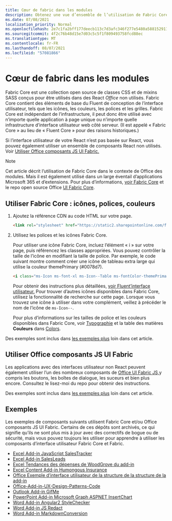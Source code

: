 ```yaml
---
title: Cœur de fabric dans les modules
description: Obtenez une vue d’ensemble de l’utilisation de Fabric Core et des composants de l’interface utilisateur fabric dans Office des composants.
ms.date: 07/08/2021
localization_priority: Normal
ms.openlocfilehash: 2e7c1fa2bff177deecb113c7d3afc346f277e5480a588152911118d1b36bc05f
ms.sourcegitcommit: 4f2c76b48d15e7d03c5c5f1f809493758fcd88ec
ms.translationtype: MT
ms.contentlocale: fr-FR
ms.lasthandoff: 08/07/2021
ms.locfileid: "57081866"
---
```

# <a name="fabric-core-in-office-add-ins"></a>Cœur de fabric dans les modules

Fabric Core est une collection open source de classes CSS et de mixins SASS conçus pour être utilisés dans des React *Office* non utilisés. Fabric Core contient des éléments de base du Fluent de conception de l’interface utilisateur, tels que les icônes, les couleurs, les polices et les grilles. Fabric Core est indépendant de l’infrastructure, il peut donc être utilisé avec n’importe quelle application à page unique ou n’importe quelle infrastructure d’interface utilisateur web côté serveur. (Il est appelé « Fabric Core » au lieu de « Fluent Core » pour des raisons historiques.)

Si l’interface utilisateur de votre React n’est pas basée sur React, vous pouvez également utiliser un ensemble de composants React non utilisés. Voir [Utiliser Office composants JS UI Fabric.](#use-office-ui-fabric-js-components)

> [!NOTE]
> Cet article décrit l’utilisation de Fabric Core dans le contexte de Office des modules. Mais il est également utilisé dans un large éventail d’applications Microsoft 365 et d’extensions. Pour plus d’informations, [voir Fabric Core](https://developer.microsoft.com/fluentui#/get-started/web#fabric-core) et le repo open source Office [UI Fabric Core](https://github.com/OfficeDev/office-ui-fabric-core).

## <a name="use-fabric-core-icons-fonts-colors"></a>Utiliser Fabric Core : icônes, polices, couleurs

1. Ajoutez la référence CDN au code HTML sur votre page.  

    ```html
    <link rel="stylesheet" href="https://static2.sharepointonline.com/files/fabric/office-ui-fabric-core/9.6.1/css/fabric.min.css">
    ```

2. Utilisez les polices et les icônes Fabric Core.

    Pour utiliser une icône Fabric Core, incluez l’élément « i » sur votre page, puis référencez les classes appropriées. Vous pouvez contrôler la taille de l’icône en modifiant la taille de police. Par exemple, le code suivant montre comment créer une icône de tableau extra large qui utilise la couleur themePrimary (#0078d7).

    ```html
    <i class="ms-Icon ms-font-xl ms-Icon--Table ms-fontColor-themePrimary"></i>
    ```

    Pour obtenir des instructions plus détaillées, [voir Fluent’interface utilisateur.](https://developer.microsoft.com/fluentui#/styles/web/icons) Pour trouver d’autres icônes disponibles dans Fabric Core, utilisez la fonctionnalité de recherche sur cette page. Lorsque vous trouvez une icône à utiliser dans votre complément, veillez à précéder le nom de l’icône de `ms-Icon--`.

    Pour plus d’informations sur les tailles de police et les couleurs disponibles dans Fabric Core, voir [Typographie](https://developer.microsoft.com/fluentui#/styles/web/typography) et la table des matières **Couleurs** dans [Colors](https://developer.microsoft.com/fluentui#/styles/web/colors).

Des exemples sont inclus dans [les exemples plus](#samples) loin dans cet article.

## <a name="use-office-ui-fabric-js-components"></a>Utiliser Office composants JS UI Fabric

Les applications avec des interfaces utilisateur non React peuvent également utiliser l’un des nombreux composants de [Office UI Fabric JS,](https://github.com/OfficeDev/office-ui-fabric-js)y compris les boutons, les boîtes de dialogue, les suceurs et bien plus encore. Consultez le lisez-moi du repo pour obtenir des instructions.

Des exemples sont inclus dans [les exemples plus](#samples) loin dans cet article.

## <a name="samples"></a>Exemples

Les exemples de composants suivants utilisent Fabric Core et/ou Office composants JS UI Fabric. Certains de ces dépôts sont archivés, ce qui signifie qu’ils ne sont plus mis à jour avec des correctifs de bogue ou de sécurité, mais vous pouvez toujours les utiliser pour apprendre à utiliser les composants d’interface utilisateur Fabric Core et Fabric.

- [Excel Add-in JavaScript SalesTracker](https://github.com/OfficeDev/Excel-Add-in-JavaScript-SalesTracker)
- [Excel Add-in SalesLeads](https://github.com/OfficeDev/Excel-Add-in-SalesLeads)
- [Excel Tendances des dépenses de WoodGrove du add-in](https://github.com/OfficeDev/Excel-Add-in-WoodGrove-Expense-Trends)
- [Excel Content Add-in Humongous Insurance](https://github.com/OfficeDev/Excel-Content-Add-in-Humongous-Insurance)
- [Office Exemple d’interface utilisateur de la structure de la structure de la add-in](https://github.com/OfficeDev/Office-Add-in-Fabric-UI-Sample)
- [Office-Add-in-UX-Design-Patterns-Code](https://github.com/OfficeDev/Office-Add-in-UX-Design-Patterns-Code)
- [Outlook Add-in GifMe](https://github.com/OfficeDev/Outlook-Add-in-GifMe)
- [PowerPoint Add-in Microsoft Graph ASPNET InsertChart](https://github.com/OfficeDev/PowerPoint-Add-in-Microsoft-Graph-ASPNET-InsertChart)
- [Word Add-in Angular2 StyleChecker](https://github.com/OfficeDev/Word-Add-in-Angular2-StyleChecker)
- [Word Add-in JS Redact](https://github.com/OfficeDev/Word-Add-in-JS-Redact)
- [Word Add-in MarkdownConversion](https://github.com/OfficeDev/Word-Add-in-MarkdownConversion)
